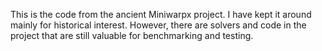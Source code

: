 This is the code from the ancient Miniwarpx project. I have kept it around mainly for historical interest. However, there are solvers and code in the project that are still valuable for benchmarking and testing.
